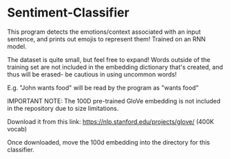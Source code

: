 # Sentiment-Classifier
This program detects the emotions/context associated with an input sentence, and prints out emojis to represent them! Trained on an RNN model.

The dataset is quite small, but feel free to expand! Words outside of the training set are not included in the embedding dictionary that's created, and thus will be erased- be cautious in using uncommon words!

E.g. "John wants food" will be read by the program as "wants food" 

IMPORTANT NOTE: The 100D pre-trained GloVe embedding is not included in the repository due to size limitations.

Download it from this link:
https://nlp.stanford.edu/projects/glove/ (400K vocab)

Once downloaded, move the 100d embedding into the directory for this classifier.

